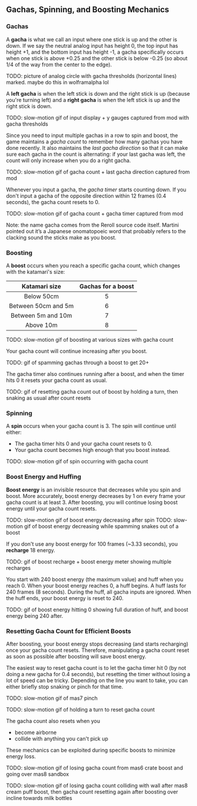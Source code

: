 ## Gachas, Spinning, and Boosting Mechanics

### Gachas

A **gacha** is what we call an input where one stick is up and the other is down. If we say the neutral analog input has height 0, the top input has height +1, and the bottom input has height -1, a gacha specifically occurs when one stick is above +0.25 and the other stick is below -0.25 (so about 1/4 of the way from the center to the edge). 

TODO: picture of analog circle with gacha thresholds (horizontal lines) marked. maybe do this in wolframalpha lol

A **left gacha** is when the left stick is down and the right stick is up (because you're turning left) and a **right gacha** is when the left stick is up and the right stick is down.

TODO: slow-motion gif of input display + y gauges captured from mod with gacha thresholds

Since you need to input multiple gachas in a row to spin and boost, the game maintains a *gacha count* to remember how many gachas you have done recently. It also maintains the *last gacha direction* so that it can make sure each gacha in the count is alternating: if your last gacha was left, the count will only increase when you do a right gacha.

TODO: slow-motion gif of gacha count + last gacha direction captured from mod

Whenever you input a gacha, the *gacha timer* starts counting down. If you don't input a gacha of the opposite direction within 12 frames (0.4 seconds), the gacha count resets to 0.

TODO: slow-motion gif of gacha count + gacha timer captured from mod

Note: the name gacha comes from the Reroll source code itself. Martini pointed out it’s a Japanese onomatopoeic word that probably refers to the clacking sound the sticks make as you boost. 

### Boosting

A **boost** occurs when you reach a specific gacha count, which changes with the katamari's size:

|  **Katamari size**  | **Gachas for a boost** |
|:-------------------:|:-------------------:|
|      Below 50cm     |          5          |
| Between 50cm and 5m |          6          |
| Between 5m and 10m  |          7          |
|      Above 10m      |          8          |

TODO: slow-motion gif of boosting at various sizes with gacha count

Your gacha count will continue increasing after you boost.

TODO: gif of spamming gachas through a boost to get 20+

The gacha timer also continues running after a boost, and when the timer hits 0 it resets your gacha count as usual.

TODO: gif of resetting gacha count out of boost by holding a turn, then snaking as usual after count resets

### Spinning

A **spin** occurs when your gacha count is 3. The spin will continue until either:
- The gacha timer hits 0 and your gacha count resets to 0.
- Your gacha count becomes high enough that you boost instead.

TODO: slow-motion gif of spin occurring with gacha count

### Boost Energy and Huffing

**Boost energy** is an invisible resource that decreases while you spin and boost. More accurately, boost energy decreases by 1 on every frame your gacha count is at least 3. 
After boosting, you will continue losing boost energy until your gacha count resets.

TODO: slow-motion gif of boost energy decreasing after spin
TODO: slow-motion gif of boost energy decreasing while spamming snakes out of a boost

If you don't use any boost energy for 100 frames (~3.33 seconds), you **recharge** 18 energy.

TODO: gif of boost recharge + boost energy meter showing multiple recharges

You start with 240 boost energy (the maximum value) and huff when you reach 0. When your boost energy reaches 0, a huff begins. A huff lasts for 240 frames (8 seconds). During the huff, all gacha inputs are ignored. When the huff ends, your boost energy is reset to 240.

TODO: gif of boost energy hitting 0 showing full duration of huff, and boost energy being 240 after.

### Resetting Gacha Count for Efficient Boosts

After boosting, your boost energy stops decreasing (and starts recharging) once your gacha count resets. Therefore, manipulating a gacha count reset as soon as possible after boosting will save boost energy.

The easiest way to reset gacha count is to let the gacha timer hit 0 (by not doing a new gacha for 0.4 seconds), but resetting the timer without losing a lot of speed can be tricky. Depending on the line you want to take, you can either briefly stop snaking or pinch for that time. 

TODO: slow-motion gif of mas7 pinch

TODO: slow-motion gif of holding a turn to reset gacha count

The gacha count also resets when you 
- become airborne
- collide with anything you can't pick up

These mechanics can be exploited during specific boosts to minimize energy loss.

TODO: slow-motion gif of losing gacha count from mas6 crate boost and going over mas8 sandbox

TODO: slow-motion gif of losing gacha count colliding with wall after mas8 cream puff boost, then gacha count resetting again after boosting over incline towards milk bottles
